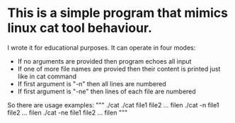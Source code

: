 # This is a simple program that mimics linux cat tool behaviour. 
I wrote it for educational purposes. It can operate in four modes:
* If no arguments are provided then program echoes all input
* If one of more file names are provied then their content is printed just like in cat command
* If first argument is "-n" then all lines are numbered
* If first argument is "-ne" then lines of each file are numbered

So there are usage examples:
"""
  ./cat
  ./cat file1 file2 ... filen
  ./cat -n file1 file2 ... filen
  ./cat -ne file1 file2 ... filen
"""
